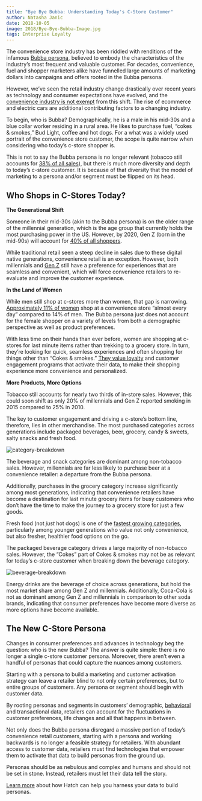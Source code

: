 ```yaml
---
title: "Bye Bye Bubba: Understanding Today's C-Store Customer"
author: Natasha Janic
date: 2018-10-05
image: 2018/Bye-Bye-Bubba-Image.jpg
tags: Enterprise Loyalty
---
```


The convenience store industry has been riddled with renditions of the infamous [Bubba persona](https://www.technomic.com/newsletters/technomics-take/beyond-bubba-recalibrating-conventional-view-c-store-consumer), believed to embody the characteristics of the industry’s most frequent and valuable customer. For decades, convenience, fuel and shopper marketers alike have funnelled large amounts of marketing dollars into campaigns and offers rooted in the Bubba persona.

However, we’ve seen the retail industry change drastically over recent years as technology and consumer expectations have evolved, and the [convenience industry is not exempt](https://www.hatchloyalty.com/blog/whats-next-for-convenience-retail/) from this shift. The rise of ecommerce and electric cars are additional contributing factors to a changing industry.

To begin, who is Bubba? Demographically, he is a male in his mid-30s and a blue collar worker residing in a rural area. He likes to purchase fuel, “cokes & smokes,” Bud Light, coffee and hot dogs. For a what was a widely used portrait of the convenience store customer, the scope is quite narrow when considering who today’s c-store shopper is.

This is not to say the Bubba persona is no longer relevant (tobacco still accounts for [38% of all sales](https://www.nielsen.com/us/en/insights/news/2017/how-us-convenience-stores-can-stay-ahead-of-the-retail-pack.html)), but there is much more diversity and depth to today’s c-store customer. It is because of that diversity that the model of marketing to a persona and/or segment must be flipped on its head.

## Who Shops in C-Stores Today?

**The Generational Shift**

Someone in their mid-30s (akin to the Bubba persona) is on the older range of the millennial generation, which is the age group that currently holds the most purchasing power in the US. However, by 2020, Gen Z (born in the mid-90s) will account for [40% of all shoppers](https://www.hatchloyalty.com/blog/decoding-gen-z-diverse-generation-impact-brand-loyalty/).

While traditional retail seen a steep decline in sales due to these digital native generations, convenience retail is an exception. However, both millennials and [Gen Z](https://csnews.com/generation-z-shows-preference-around-corner-retail) still have a preference for experiences that are seamless and convenient, which will force convenience retailers to re-evaluate and improve the customer experience.

**In the Land of Women**

While men still shop at c-stores more than women, that gap is narrowing. [Approximately 11% of women](https://csnews.com/three-distinguishing-characteristics-female-c-store-shoppers) shop at a convenience store “almost every day” compared to 14% of men. The Bubba persona just does not account for the female shopper on a variety of levels from both a demographic perspective as well as product preferences.

With less time on their hands than ever before, women are shopping at c-stores for last minute items rather than trekking to a grocery store. In turn, they’re looking for quick, seamless experiences and often shopping for things other than “Cokes & smokes.” [They value loyalty](https://csnews.com/three-distinguishing-characteristics-female-c-store-shoppers) and customer engagement programs that activate their data, to make their shopping experience more convenience and personalized.

**More Products, More Options**

Tobacco still accounts for nearly two thirds of in-store sales. However, this could soon shift as only 20% of millennials and Gen Z reported smoking in 2015 compared to 25% in 2010.

The key to customer engagement and driving a c-store’s bottom line, therefore, lies in other merchandise. The most purchased categories across generations include packaged beverages, beer, grocery, candy & sweets, salty snacks and fresh food.

![category-breakdown](/assets/images/blog-uploads/2018/Bye-Bye-Bubba_Category-Breakdown.png)

The beverage and snack categories are dominant among non-tobacco sales. However, millennials are far less likely to purchase beer at a convenience retailer: a departure from the Bubba persona.

Additionally, purchases in the grocery category increase significantly among most generations, indicating that convenience retailers have become a destination for last minute grocery items for busy customers who don’t have the time to make the journey to a grocery store for just a few goods.

Fresh food (not *just* hot dogs) is one of the [fastest growing categories](http://www.cspdailynews.com/category-news/foodservice/articles/foodservice-sales-are-now-what), particularly among younger generations who value not only convenience, but also fresher, healthier food options on the go.

The packaged beverage category drives a large majority of non-tobacco sales. However, the “Cokes” part of Cokes & smokes may not be as relevant for today’s c-store customer when breaking down the beverage category.

![beverage-breakdown](/assets/images/blog-uploads/2018/Bye-Bye-Bubba-Beverage-Breakdown.png)

Energy drinks are the beverage of choice across generations, but hold the most market share among Gen Z and millennials. Additionally, Coca-Cola is not as dominant among Gen Z and millennials in comparison to other soda brands, indicating that consumer preferences have become more diverse as more options have become available.

## The New C-Store Persona

Changes in consumer preferences and advances in technology beg the question: who is the new Bubba? The answer is quite simple: there is no longer a single c-store customer persona. Moreover, there aren’t even a handful of personas that could capture the nuances among customers.

Starting with a persona to build a marketing and customer activation strategy can leave a retailer blind to not only certain preferences, but to entire groups of customers. Any persona or segment should begin with customer data.

By rooting personas and segments in customers’ demographic, [behavioral](https://www.hatchloyalty.com/blog/hacking-the-habit-why-understanding-habit-formation-critical-retailers/) and transactional data, retailers can account for the fluctuations in customer preferences, life changes and all that happens in between.

Not only does the Bubba persona disregard a massive portion of today’s convenience retail customers, starting with a persona and working backwards is no longer a feasible strategy for retailers. With abundant access to customer data, retailers must find technologies that empower them to activate that data to build personas from the ground up.

Personas should be as nebulous and complex and humans and should not be set in stone. Instead, retailers must let their data tell the story.

[Learn more](https://www.hatchloyalty.com/c-store/) about how Hatch can help you harness your data to build personas.
